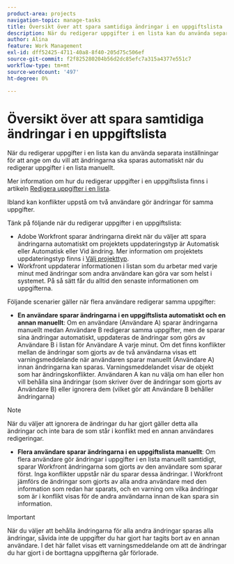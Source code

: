 ```yaml
---
product-area: projects
navigation-topic: manage-tasks
title: Översikt över att spara samtidiga ändringar i en uppgiftslista
description: När du redigerar uppgifter i en lista kan du använda separata inställningar för att ange om du vill att ändringarna ska sparas automatiskt när du redigerar uppgifter i en lista manuellt.
author: Alina
feature: Work Management
exl-id: dff52425-4711-40a8-8f40-205d75c506ef
source-git-commit: f2f825280204b56d2dc85efc7a315a4377e551c7
workflow-type: tm+mt
source-wordcount: '497'
ht-degree: 0%

---
```


# Översikt över att spara samtidiga ändringar i en uppgiftslista

När du redigerar uppgifter i en lista kan du använda separata inställningar för att ange om du vill att ändringarna ska sparas automatiskt när du redigerar uppgifter i en lista manuellt.

Mer information om hur du redigerar uppgifter i en uppgiftslista finns i artikeln [Redigera uppgifter i en lista](../../../manage-work/tasks/manage-tasks/edit-tasks-in-a-list.md).

Ibland kan konflikter uppstå om två användare gör ändringar för samma uppgifter.

Tänk på följande när du redigerar uppgifter i en uppgiftslista:

* Adobe Workfront sparar ändringarna direkt när du väljer att spara ändringarna automatiskt om projektets uppdateringstyp är Automatisk eller Automatisk eller Vid ändring. Mer information om projektets uppdateringstyp finns i [Välj projekttyp](../../../manage-work/projects/manage-projects/select-project-update-type.md).
* Workfront uppdaterar informationen i listan som du arbetar med varje minut med ändringar som andra användare kan göra var som helst i systemet. På så sätt får du alltid den senaste informationen om uppgifterna.

Följande scenarier gäller när flera användare redigerar samma uppgifter:

* **En användare sparar ändringarna i en uppgiftslista automatiskt och en annan manuellt**: Om en användare (Användare A) sparar ändringarna manuellt medan Användare B redigerar samma uppgifter, men de sparar sina ändringar automatiskt, uppdateras de ändringar som görs av Användare B i listan för Användare A varje minut. Om det finns konflikter mellan de ändringar som gjorts av de två användarna visas ett varningsmeddelande när användaren sparar manuellt (Användare A) innan ändringarna kan sparas. Varningsmeddelandet visar de objekt som har ändringskonflikter. Användaren A kan nu välja om han eller hon vill behålla sina ändringar (som skriver över de ändringar som gjorts av Användare B) eller ignorera dem (vilket gör att Användare B behåller ändringarna)

>[!NOTE]
>
>När du väljer att ignorera de ändringar du har gjort gäller detta alla ändringar och inte bara de som står i konflikt med en annan användares redigeringar.

* **Flera användare sparar ändringarna i en uppgiftslista manuellt**: Om flera användare gör ändringar i uppgifter i en lista manuellt samtidigt, sparar Workfront ändringarna som gjorts av den användare som sparar först. Inga konflikter uppstår när du sparar dessa ändringar. I Workfront jämförs de ändringar som gjorts av alla andra användare med den information som redan har sparats, och en varning om vilka ändringar som är i konflikt visas för de andra användarna innan de kan spara sin information.

>[!IMPORTANT]
>
>När du väljer att behålla ändringarna för alla andra ändringar sparas alla ändringar, såvida inte de uppgifter du har gjort har tagits bort av en annan användare. I det här fallet visas ett varningsmeddelande om att de ändringar du har gjort i de borttagna uppgifterna går förlorade.

<!--
<div data-mc-conditions="QuicksilverOrClassic.Draft mode"> 
<p class="preview" data-mc-conditions="QuicksilverOrClassic.Draft mode">(NOTE: drafted - when replaced with the above live section; does it need an edit??) </p>
<div>
<p>When editing tasks in a list, you can select whether you want each change to be saved automatically or if you want to manually save multiple changes at one time by clicking the Save button. This depends on whether you enable the Autosave setting in the task list or not. </p>
<p>For information about editing tasks in a task list, see the article <a href="../../../manage-work/tasks/manage-tasks/edit-tasks.md" class="MCXref xref" xrefformat="{para}">Edit tasks</a>. </p>
<p>Sometimes, conflicts might appear if two users are making changes on the same tasks. </p>
<p>Consider the following when editing tasks in a task list: </p>
<ul>
<li>Workfront saves the changes you make to tasks immediately when you have enabled the Autosave setting. </li>
<li>Workfront updates the information on the list you are working on every minute with changes that other users might make anywhere else in the system. This ensures that you always get the latest information on the tasks. </li>
</ul>
<p>The following scenarios exist when multiple users are editing the same tasks:</p>
<ul>
<li>One user has Autosave disabled and another has it enabled: If a user (User A) has disabled the Autosave setting and is editing the task list while User B is editing the same tasks but they have enabled the Autosave setting, the live changes made by User B are updated on the list for User A every minute. If there are conflicts between the changes made by the two users, the user with the Autosave setting disabled (User A) sees a warning message before they can save their changes, that shows the items that have those conflicting changes. At this time, User A can choose whether they should keep their changes (which overwrites the changes made by User B), or discard them (which keeps the changes made by User B.) </li>
</ul> <note type="note">
When you select to discard the changes you made, this applies to all the changes and not just to those that have conflicts with the edits made by another user.
</note>
<ul>
<li>Several users have disabled the Autosave setting: If several users that have disabled the Autosave setting are making changes at the same time, Workfront saves the changes made by the user who saves first. Saving these changes should not encounter any conflicts. Workfrontthen compares the changes made by all the other users with the information that it already saved and displays a warning about the conflicting changes to the other users before they can save their information. </li>
</ul> <note type="important">
When you select to keep your changes over all other changes, your changes are saved, unless the tasks you made changes to were deleted by another user. In this case, the warning message informs you that the changes you made to the deleted tasks are lost.
</note>
</div>
</div>
-->

